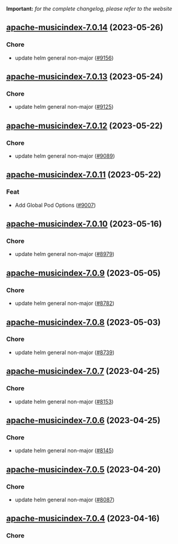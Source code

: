 **Important:**
*for the complete changelog, please refer to the website*




## [apache-musicindex-7.0.14](https://github.com/truecharts/charts/compare/apache-musicindex-7.0.13...apache-musicindex-7.0.14) (2023-05-26)

### Chore

- update helm general non-major ([#9156](https://github.com/truecharts/charts/issues/9156))
  
  


## [apache-musicindex-7.0.13](https://github.com/truecharts/charts/compare/apache-musicindex-7.0.12...apache-musicindex-7.0.13) (2023-05-24)

### Chore

- update helm general non-major ([#9125](https://github.com/truecharts/charts/issues/9125))
  
  


## [apache-musicindex-7.0.12](https://github.com/truecharts/charts/compare/apache-musicindex-7.0.11...apache-musicindex-7.0.12) (2023-05-22)

### Chore

- update helm general non-major ([#9089](https://github.com/truecharts/charts/issues/9089))
  
  


## [apache-musicindex-7.0.11](https://github.com/truecharts/charts/compare/apache-musicindex-7.0.10...apache-musicindex-7.0.11) (2023-05-22)

### Feat

- Add Global Pod Options ([#9007](https://github.com/truecharts/charts/issues/9007))
  
  


## [apache-musicindex-7.0.10](https://github.com/truecharts/charts/compare/apache-musicindex-7.0.9...apache-musicindex-7.0.10) (2023-05-16)

### Chore

- update helm general non-major ([#8979](https://github.com/truecharts/charts/issues/8979))
  
  


## [apache-musicindex-7.0.9](https://github.com/truecharts/charts/compare/apache-musicindex-7.0.8...apache-musicindex-7.0.9) (2023-05-05)

### Chore

- update helm general non-major ([#8782](https://github.com/truecharts/charts/issues/8782))
  
  


## [apache-musicindex-7.0.8](https://github.com/truecharts/charts/compare/apache-musicindex-7.0.7...apache-musicindex-7.0.8) (2023-05-03)

### Chore

- update helm general non-major ([#8739](https://github.com/truecharts/charts/issues/8739))
  
  


## [apache-musicindex-7.0.7](https://github.com/truecharts/charts/compare/apache-musicindex-7.0.6...apache-musicindex-7.0.7) (2023-04-25)

### Chore

- update helm general non-major ([#8153](https://github.com/truecharts/charts/issues/8153))
  
  


## [apache-musicindex-7.0.6](https://github.com/truecharts/charts/compare/apache-musicindex-7.0.5...apache-musicindex-7.0.6) (2023-04-25)

### Chore

- update helm general non-major ([#8145](https://github.com/truecharts/charts/issues/8145))
  
  


## [apache-musicindex-7.0.5](https://github.com/truecharts/charts/compare/apache-musicindex-7.0.4...apache-musicindex-7.0.5) (2023-04-20)

### Chore

- update helm general non-major ([#8087](https://github.com/truecharts/charts/issues/8087))
  
  


## [apache-musicindex-7.0.4](https://github.com/truecharts/charts/compare/apache-musicindex-7.0.3...apache-musicindex-7.0.4) (2023-04-16)

### Chore
